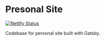 # Presonal Site

[![Netlify Status](https://api.netlify.com/api/v1/badges/a896e835-4bee-4569-8afa-c614a1dd7e13/deploy-status)](https://app.netlify.com/sites/jeffwinegar/deploys)

Codebase for personal site built with Gatsby.

